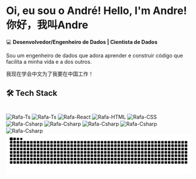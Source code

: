 # Oi, eu sou o André! Hello, I'm Andre! 你好，我叫Andre

💻 **Desenvolvedor/Engenheiro de Dados | Cientista de Dados**  

Sou um engenheiro de dados que adora aprender e construir código que facilita a minha vida e a dos outros.

我现在学会中文为了我要在中国工作！

## 🛠 Tech Stack

<div style="display: inline_block"><br>
  <img align="center" alt="Rafa-Ts" height="30" width="40" src="https://cdn.jsdelivr.net/gh/devicons/devicon@latest/icons/postgresql/postgresql-original-wordmark.svg" />
  <img align="center" alt="Rafa-Ts" height="30" width="40" src="https://cdn.jsdelivr.net/gh/devicons/devicon@latest/icons/azuresqldatabase/azuresqldatabase-original.svg" />
  <img align="center" alt="Rafa-React" height="30" width="40" src="https://cdn.jsdelivr.net/gh/devicons/devicon@latest/icons/microsoftsqlserver/microsoftsqlserver-original.svg" />
  <img align="center" alt="Rafa-HTML" height="30" width="40" src="https://cdn.jsdelivr.net/gh/devicons/devicon@latest/icons/python/python-original.svg" />
  <img align="center" alt="Rafa-CSS" height="30" width="40" src="https://cdn.jsdelivr.net/gh/devicons/devicon@latest/icons/apacheairflow/apacheairflow-original.svg" />
  <img align="center" alt="Rafa-Csharp" height="30" width="40" src="https://cdn.jsdelivr.net/gh/devicons/devicon@latest/icons/azure/azure-original.svg" />
  <img align="center" alt="Rafa-Csharp" height="30" width="40" src="https://cdn.jsdelivr.net/gh/devicons/devicon@latest/icons/pandas/pandas-original.svg" />
  <img align="center" alt="Rafa-Csharp" height="30" width="40" src="https://cdn.jsdelivr.net/gh/devicons/devicon@latest/icons/git/git-original.svg" />
  <img align="center" alt="Rafa-Csharp" height="30" width="40" src="https://cdn.jsdelivr.net/gh/devicons/devicon@latest/icons/postman/postman-original.svg" />
  <img align="center" alt="Rafa-Csharp" height="30" width="40" src="https://cdn.jsdelivr.net/gh/devicons/devicon@latest/icons/linux/linux-original.svg" />
</div>

<picture>
  <source media="(prefers-color-scheme: dark)" srcset="https://raw.githubusercontent.com/Andregiloliveira/Andregiloliveira/output/github-contribution-grid-snake-dark.svg">
  <source media="(prefers-color-scheme: light)" srcset="https://raw.githubusercontent.com/Andregiloliveira/Andregiloliveira/output/github-contribution-grid-snake.svg">
  <img alt="github contribution grid snake animation" src="https://raw.githubusercontent.com/Andregiloliveira/Andregiloliveira/output/github-contribution-grid-snake.svg">
</picture>
